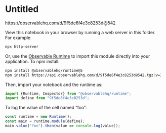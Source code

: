 # Untitled

https://observablehq.com/d/9f5de6f4e3c8253d@542

View this notebook in your browser by running a web server in this folder. For
example:

~~~sh
npx http-server
~~~

Or, use the [Observable Runtime](https://github.com/observablehq/runtime) to
import this module directly into your application. To npm install:

~~~sh
npm install @observablehq/runtime@5
npm install https://api.observablehq.com/d/9f5de6f4e3c8253d@542.tgz?v=3
~~~

Then, import your notebook and the runtime as:

~~~js
import {Runtime, Inspector} from "@observablehq/runtime";
import define from "9f5de6f4e3c8253d";
~~~

To log the value of the cell named “foo”:

~~~js
const runtime = new Runtime();
const main = runtime.module(define);
main.value("foo").then(value => console.log(value));
~~~
